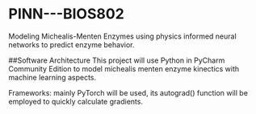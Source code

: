 # PINN---BIOS802
Modeling Michealis-Menten Enzymes using physics informed neural networks to predict enzyme behavior.

##Software Architecture
This project will use Python in PyCharm Community Edition to model michealis menten enzyme kinectics with machine learning aspects. 

Frameworks: mainly PyTorch will be used, its autograd() function will be employed to quickly calculate gradients.

